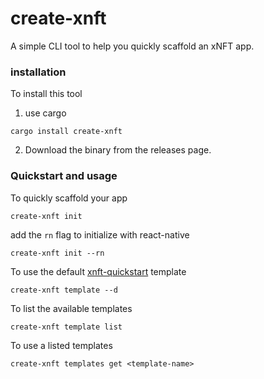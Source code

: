 # create-xnft

A simple CLI tool to help you quickly scaffold an xNFT app.

### installation
To install this tool

1. use cargo
```shell
cargo install create-xnft
```

2. Download the binary from the releases page.  

### Quickstart and usage

To quickly scaffold your app

```shell 
create-xnft init 
```
add the `rn` flag to initialize with react-native
```shell
create-xnft init --rn
```

To use the default [xnft-quickstart](https://github.com/coral-xyz/xnft-quickstart/) template
```shell
create-xnft template --d
```

To list the available templates
```shell
create-xnft template list
```

To use a listed templates
```shell
create-xnft templates get <template-name>
```
